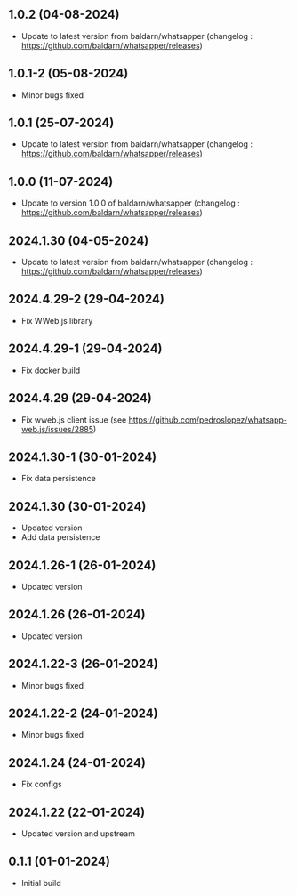 
## 1.0.2 (04-08-2024)
- Update to latest version from baldarn/whatsapper (changelog : https://github.com/baldarn/whatsapper/releases)

## 1.0.1-2 (05-08-2024)
- Minor bugs fixed

## 1.0.1 (25-07-2024)
- Update to latest version from baldarn/whatsapper (changelog : https://github.com/baldarn/whatsapper/releases)

## 1.0.0 (11-07-2024)
- Update to version 1.0.0 of baldarn/whatsapper (changelog : https://github.com/baldarn/whatsapper/releases)

## 2024.1.30 (04-05-2024)
- Update to latest version from baldarn/whatsapper (changelog : https://github.com/baldarn/whatsapper/releases)

## 2024.4.29-2 (29-04-2024)

- Fix WWeb.js library

## 2024.4.29-1 (29-04-2024)

- Fix docker build

## 2024.4.29 (29-04-2024)

- Fix wweb.js client issue (see https://github.com/pedroslopez/whatsapp-web.js/issues/2885)

## 2024.1.30-1 (30-01-2024)

- Fix data persistence

## 2024.1.30 (30-01-2024)

- Updated version
- Add data persistence

## 2024.1.26-1 (26-01-2024)

- Updated version

## 2024.1.26 (26-01-2024)

- Updated version

## 2024.1.22-3 (26-01-2024)

- Minor bugs fixed

## 2024.1.22-2 (24-01-2024)

- Minor bugs fixed

## 2024.1.24 (24-01-2024)

- Fix configs

## 2024.1.22 (22-01-2024)

- Updated version and upstream

## 0.1.1 (01-01-2024)

- Initial build

